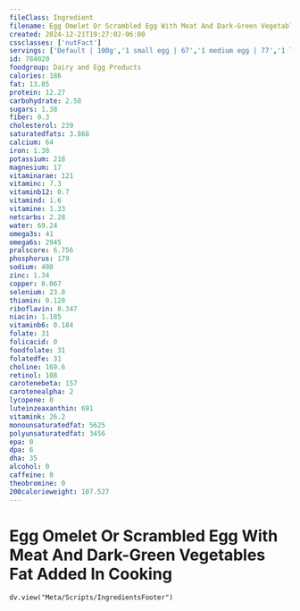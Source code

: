 ```yaml
---
fileClass: Ingredient
filename: Egg Omelet Or Scrambled Egg With Meat And Dark-Green Vegetables Fat Added In Cooking
created: 2024-12-21T19:27:02-06:00
cssclasses: ['nutFact']
servings: ['Default | 100g','1 small egg | 67','1 medium egg | 77','1 large egg | 88','1 extra large egg | 99','1 jumbo egg | 111','1 egg, ns as to size | 88','1 cup | 201']
id: 784020
foodgroup: Dairy and Egg Products 
calories: 186
fat: 13.85
protein: 12.27
carbohydrate: 2.58
sugars: 1.38
fiber: 0.3
cholesterol: 239
saturatedfats: 3.868
calcium: 64
iron: 1.38
potassium: 218
magnesium: 17
vitaminarae: 121
vitaminc: 7.3
vitaminb12: 0.7
vitamind: 1.6
vitamine: 1.33
netcarbs: 2.28
water: 69.24
omega3s: 41
omega6s: 2945
pralscore: 6.756
phosphorus: 179
sodium: 480
zinc: 1.34
copper: 0.067
selenium: 23.8
thiamin: 0.128
riboflavin: 0.347
niacin: 1.185
vitaminb6: 0.184
folate: 31
folicacid: 0
foodfolate: 31
folatedfe: 31
choline: 169.6
retinol: 108
carotenebeta: 157
carotenealpha: 2
lycopene: 0
luteinzeaxanthin: 691
vitamink: 26.2
monounsaturatedfat: 5625
polyunsaturatedfat: 3456
epa: 0
dpa: 6
dha: 35
alcohol: 0
caffeine: 0
theobromine: 0
200calorieweight: 107.527
---
```


# Egg Omelet Or Scrambled Egg With Meat And Dark-Green Vegetables Fat Added In Cooking

```dataviewjs
dv.view("Meta/Scripts/IngredientsFooter")
```